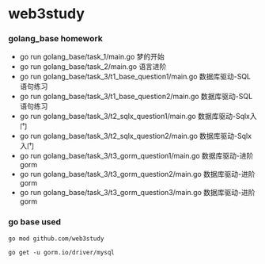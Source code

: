 # web3study


### golang_base homework

 - go run golang_base/task_1/main.go 梦的开始
 - go run golang_base/task_2/main.go 语言进阶
 - go run golang_base/task_3/t1_base_question1/main.go 数据库驱动-SQL语句练习
 - go run golang_base/task_3/t1_base_question2/main.go 数据库驱动-SQL语句练习
 - go run golang_base/task_3/t2_sqlx_question1/main.go 数据库驱动-Sqlx入门
 - go run golang_base/task_3/t2_sqlx_question2/main.go 数据库驱动-Sqlx入门
 - go run golang_base/task_3/t3_gorm_question1/main.go 数据库驱动-进阶gorm
 - go run golang_base/task_3/t3_gorm_question2/main.go 数据库驱动-进阶gorm
 - go run golang_base/task_3/t3_gorm_question3/main.go 数据库驱动-进阶gorm

### go base used

```
go mod github.com/web3study

go get -u gorm.io/driver/mysql
```